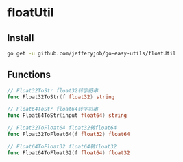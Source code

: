 # floatUtil

## Install

```bash
go get -u github.com/jefferyjob/go-easy-utils/floatUtil
```

## Functions

```go
// Float32ToStr float32转字符串
func Float32ToStr(f float32) string

// Float64ToStr float64转字符串
func Float64ToStr(input float64) string

// Float32ToFloat64 float32转float64
func Float32ToFloat64(f float32) float64

// Float64ToFloat32 float64转float32
func Float64ToFloat32(f float64) float32
```